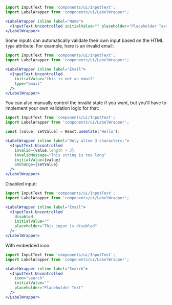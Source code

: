 ```jsx
import InputText from 'components/ui/InputText';
import LabelWrapper from 'components/ui/LabelWrapper';

<LabelWrapper inline label="Name">
  <InputText.Uncontrolled initialValue="" placeholder="Placeholder Text" />
</LabelWrapper>
```

Some inputs can automatically validate their own input based on the HTML `type` attribute. For example, here is an invalid email:

```jsx
import InputText from 'components/ui/InputText';
import LabelWrapper from 'components/ui/LabelWrapper';

<LabelWrapper inline label="Email">
  <InputText.Uncontrolled
    initialValue="this is not an email"
    type="email"
  />
</LabelWrapper>
```

You can also manually control the invalid state if you want, but you'll have to implement your own validation logic for that:
```jsx
import InputText from 'components/ui/InputText';
import LabelWrapper from 'components/ui/LabelWrapper';

const [value, setValue] = React.useState('Hello');

<LabelWrapper inline label="Only allow 3 characters:">
  <InputText.Uncontrolled
    invalid={value.length > 3}
    invalidMessage="This string is too long"
    initialValue={value}
    onChange={setValue}
  />
</LabelWrapper>
```

Disabled input:
```jsx
import InputText from 'components/ui/InputText';
import LabelWrapper from 'components/ui/LabelWrapper';

<LabelWrapper inline label="Email">
  <InputText.Uncontrolled
    disabled
    initialValue=""
    placeholder="This input is disabled"
  />
</LabelWrapper>
```

With embedded icon:
```jsx
import InputText from 'components/ui/InputText';
import LabelWrapper from 'components/ui/LabelWrapper';

<LabelWrapper inline label="Search">
  <InputText.Uncontrolled
    icon="search"
    initialValue=""
    placeholder="Placeholder Text"
  />
</LabelWrapper>
```
